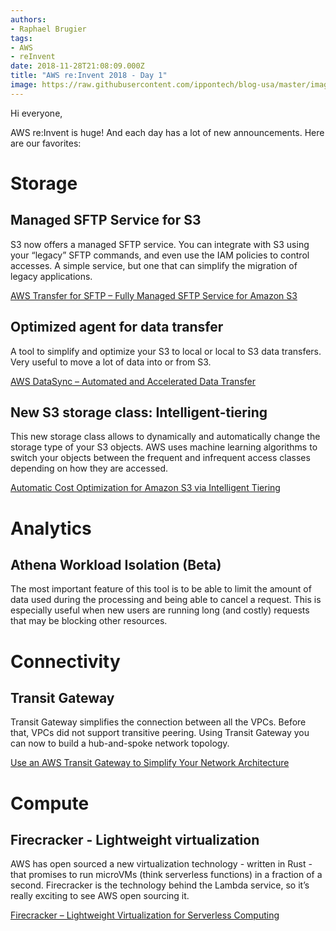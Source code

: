 ```yaml
---
authors:
- Raphael Brugier
tags:
- AWS
- reInvent
date: 2018-11-28T21:08:09.000Z
title: "AWS re:Invent 2018 - Day 1"
image: https://raw.githubusercontent.com/ippontech/blog-usa/master/images/2018/11/reinvent2.jpeg
---
```



Hi everyone,

AWS re:Invent is huge! And each day has a lot of new announcements. Here are our favorites:

# Storage

## Managed SFTP Service for S3
S3 now offers a managed SFTP service. You can integrate with S3 using your “legacy” SFTP commands, and even use the IAM policies to control accesses.
A simple service, but one that can simplify the migration of legacy applications. 

[AWS Transfer for SFTP – Fully Managed SFTP Service for Amazon S3](https://aws.amazon.com/blogs/aws/new-aws-transfer-for-sftp-fully-managed-sftp-service-for-amazon-s3/)


## Optimized agent for data transfer
A tool to simplify and optimize your S3 to local or local to S3 data transfers.
Very useful to move a lot of data into or from S3.

[AWS DataSync – Automated and Accelerated Data Transfer](https://aws.amazon.com/blogs/aws/new-aws-datasync-automated-and-accelerated-data-transfer/)


## New S3 storage class: Intelligent-tiering

This new storage class allows to dynamically and automatically change the storage type of your S3 objects. AWS uses machine learning algorithms to switch your objects between the frequent and infrequent access classes depending on how they are accessed.

[Automatic Cost Optimization for Amazon S3 via Intelligent Tiering](https://aws.amazon.com/blogs/aws/new-automatic-cost-optimization-for-amazon-s3-via-intelligent-tiering/)


# Analytics

## Athena Workload Isolation (Beta)
The most important feature of this tool is to be able to limit the amount of data used during the processing and being able to cancel a request.
This is especially useful when new users are running long (and costly) requests that may be blocking other resources.


# Connectivity 

## Transit Gateway

Transit Gateway simplifies the connection between all the VPCs. Before that, VPCs did not support transitive peering.
Using Transit Gateway you can now to build a hub-and-spoke network topology.

[Use an AWS Transit Gateway to Simplify Your Network Architecture](https://aws.amazon.com/fr/blogs/aws/new-use-an-aws-transit-gateway-to-simplify-your-network-architecture/) 


# Compute

## Firecracker - Lightweight virtualization

AWS has open sourced a new virtualization technology - written in Rust - that promises to run microVMs (think serverless functions) in a fraction of a second. Firecracker is the technology behind the Lambda service, so it’s really exciting to see AWS open sourcing it.

[Firecracker – Lightweight Virtualization for Serverless Computing](https://aws.amazon.com/blogs/aws/firecracker-lightweight-virtualization-for-serverless-computing/)